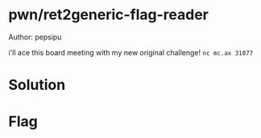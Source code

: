 # pwn/ret2generic-flag-reader
Author: pepsipu

i'll ace this board meeting with my new original challenge!
```nc mc.ax 31077```

# Solution

# Flag
